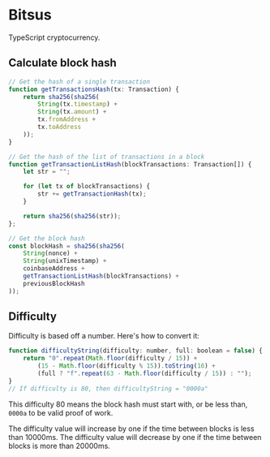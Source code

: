 # Bitsus

TypeScript cryptocurrency.

## Calculate block hash

```js
// Get the hash of a single transaction
function getTransactionsHash(tx: Transaction) {
    return sha256(sha256(
        String(tx.timestamp) +
        String(tx.amount) +
        tx.fromAddress +
        tx.toAddress
    ));
}

// Get the hash of the list of transactions in a block
function getTransactionListHash(blockTransactions: Transaction[]) {
    let str = "";

    for (let tx of blockTransactions) {
        str += getTransactionHash(tx);
    }

    return sha256(sha256(str));
};

// Get the block hash
const blockHash = sha256(sha256(
    String(nonce) +
    String(unixTimestamp) +
    coinbaseAddress +
    getTransactionListHash(blockTransactions) +
    previousBlockHash
));
```

## Difficulty

Difficulty is based off a number. Here's how to convert it:

```js
function difficultyString(difficulty: number, full: boolean = false) {
    return "0".repeat(Math.floor(difficulty / 15)) +
        (15 - Math.floor(difficulty % 15)).toString(16) +
        (full ? "f".repeat(63 - Math.floor(difficulty / 15)) : "");
}
// If difficulty is 80, then difficultyString = "0000a"
```

This difficulty 80 means the block hash must start with, or be less than, `0000a` to be valid proof of work.

The difficulty value will increase by one if the time between blocks is less than 10000ms.
The difficulty value will decrease by one if the time between blocks is more than 20000ms.
